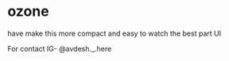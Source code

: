 # ozone
have make this more compact and easy to watch the best part UI

For contact 
IG- @avdesh._.here
